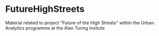 # FutureHighStreets
Material related to project "Future of the High Streets" within the Urban Analytics programme at the Alan Turing Insitute
